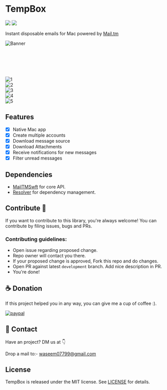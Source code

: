 # TempBox

<a href="https://raw.githubusercontent.com/devwaseem/TempBox/main/LICENSE"><img src="https://img.shields.io/github/license/devwaseem/tempbox"></a>
<a href="https://github.com/devwaseem/TempBox/releases/"><img src="https://img.shields.io/github/v/release/devwaseem/TempBox?display_name=tag"></a>

Instant disposable emails for Mac powered by [Mail.tm](https://mail.tm)

![Banner](https://user-images.githubusercontent.com/12982964/136702592-b793d676-fd61-41a9-aa61-1f459787999a.png)

<br/>
<br/>
<br/>
<br/>

![1](https://user-images.githubusercontent.com/12982964/138948032-af11501a-ffd5-4167-a65b-82cca30cb96a.png)
<br/>
![2](https://user-images.githubusercontent.com/12982964/138948099-c717dc7f-2881-44a4-8816-984bad702874.png)
<br/>
![3](https://user-images.githubusercontent.com/12982964/138948109-9bd0a910-5a9a-4984-925a-86c4f06e170e.png)
<br/>
![4](https://user-images.githubusercontent.com/12982964/138948114-2affa4f4-2866-4ff5-afbb-b529100fd64a.png)
<br/>
![5](https://user-images.githubusercontent.com/12982964/138948116-b2da220b-4438-4956-9459-e2dfa2b073dc.png)
<br/>

## Features
- [x] Native Mac app
- [x] Create multiple accounts
- [x] Download message source 
- [x] Download Attachments
- [x] Receive notifications for new messages
- [x] Filter unread messages

## Dependencies
- [MailTMSwft](https://github.com/devwaseem/MailTMSwift) for core API.
- [Resolver](https://github.com/hmlongco/Resolver) for dependency management.

## Contribute 🤝

If you want to contribute to this library, you're always welcome!
You can contribute by filing issues, bugs and PRs.

### Contributing guidelines:
- Open issue regarding proposed change.
- Repo owner will contact you there.
- If your proposed change is approved, Fork this repo and do changes.
- Open PR against latest `development` branch. Add nice description in PR.
- You're done!

## ☕️ Donation

If this project helped you in any way, you can give me a cup of coffee :).

[![paypal](https://www.paypalobjects.com/en_US/i/btn/btn_donateCC_LG.gif)](https://www.paypal.me/iamwaseem99)

## 📱 Contact

Have an project? DM us at 👇

Drop a mail to:- waseem07799@gmail.com

## License

TempBox is released under the MIT license. See [LICENSE](https://raw.githubusercontent.com/devwaseem/TempBox/main/LICENSE) for details.
